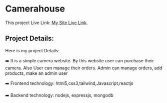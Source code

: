 # Camerahouse

This project Live Link: [My Site Live Link](https://camera-app-c6fe5.web.app/).

## Project Details:

Here is my project Details:

:arrow_right: It is a simple camera website. By this website user can purchase their camera. Also User can manage their orders. Admin can manage orders, add products, make an admin user<br/>

:arrow_right: Frontend technology: html5,css3,tailwind,Javascript,reactjs<br/>

:arrow_right: Backend technology: nodejs, expressjs, mongodb
